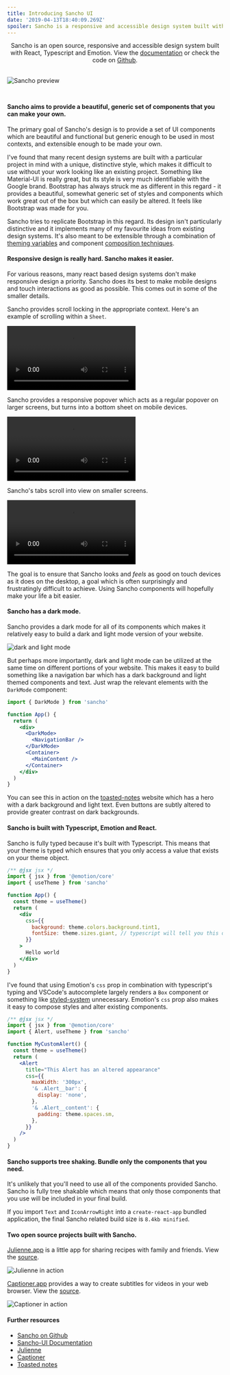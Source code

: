 ```yaml
---
title: Introducing Sancho UI
date: '2019-04-13T18:40:09.269Z'
spoiler: Sancho is a responsive and accessible design system built with React, Typescript and Emotion. Named after the ever-faithful, hilariously acerbic sidekick of Don Quixote, Sancho is designed to help you no matter how quixotic your dreams may be.
---
```


<p style='max-width: 32rem; text-align: center'>Sancho is an open source, responsive and accessible design system built with React, Typescript and Emotion. View the <a href='http://sancho-ui.com'>documentation</a> or check the code on <a href='https://github.com/bmcmahen/sancho'>Github</a>.</p> 
<br />
<img title='Images of Julienne.app and Captioner.app, both built with Sancho.' src='./preview.jpg' alt='Sancho preview' style='margin-bottom: 1.5rem;' />

#### Sancho aims to provide a beautiful, generic set of components that you can make your own.

The primary goal of Sancho's design is to provide a set of UI components which are beautiful and functional but generic enough to be used in most contexts, and extensible enough to be made your own.

I've found that many recent design systems are built with a particular project in mind with a unique, distinctive style, which makes it difficult to use without your work looking like an existing project. Something like Material-UI is really great, but its style is very much identifiable with the Google brand. Bootstrap has always struck me as different in this regard - it provides a beautiful, somewhat generic set of styles and components which work great out of the box but which can easily be altered. It feels like Bootstrap was made for you.

Sancho tries to replicate Bootstrap in this regard. Its design isn't particularly distinctive and it implements many of my favourite ideas from existing design systems. It's also meant to be extensible through a combination of [theming variables](https://sancho-ui.com/#theme) and component [composition techniques](https://sancho-ui.com/#styling%20and%20emotion).

#### Responsive design is really hard. Sancho makes it easier.

For various reasons, many react based design systems don't make responsive design a priority. Sancho does its best to make mobile designs and touch interactions as good as possible. This comes out in some of the smaller details.

Sancho provides scroll locking in the appropriate context. Here's an example of scrolling within a `Sheet`.

<div class='video'>
<video autoplay="true" loop="true">
  <source type="video/mp4" src="./prevent-scroll-3.m4v"></source>
</video>
</div>

Sancho provides a responsive popover which acts as a regular popover on larger screens, but turns into a bottom sheet on mobile devices.

<div class='video'>
<video autoplay="true" loop="true">
  <source type="video/mp4" src="./responsive-popover.m4v"></source>
</video>
</div>

Sancho's tabs scroll into view on smaller screens.

<div class='video'>
<video autoplay="true" loop="true">
  <source type="video/mp4" src="./tabs-scroll.m4v"></source>
</video>
</div>

The goal is to ensure that Sancho looks and _feels_ as good on touch devices as it does on the desktop, a goal which is often surprisingly and frustratingly difficult to achieve. Using Sancho components will hopefully make your life a bit easier.

#### Sancho has a dark mode.

Sancho provides a dark mode for all of its components which makes it relatively easy to build a dark and light mode version of your website.

<img title='The documentation demonstrates both light and dark mode' src='./dark-light-docs.jpg' alt='dark and light mode' />
<br />

But perhaps more importantly, dark and light mode can be utilized at the same time on different portions of your website. This makes it easy to build something like a navigation bar which has a dark background and light themed components and text. Just wrap the relevant elements with the `DarkMode` component:

```jsx
import { DarkMode } from 'sancho'

function App() {
  return (
    <div>
      <DarkMode>
        <NavigationBar />
      </DarkMode>
      <Container>
        <MainContent />
      </Container>
    </div>
  )
}
```

You can see this in action on the [toasted-notes](https://toasted-notes.netlify.com/) website which has a hero with a dark background and light text. Even buttons are subtly altered to provide greater contrast on dark backgrounds.

#### Sancho is built with Typescript, Emotion and React.

Sancho is fully typed because it's built with Typescript. This means that your theme is typed which ensures that you only access a value that exists on your theme object.

```jsx
/** @jsx jsx */
import { jsx } from '@emotion/core'
import { useTheme } from 'sancho'

function App() {
  const theme = useTheme()
  return (
    <div
      css={{
        background: theme.colors.background.tint1,
        fontSize: theme.sizes.giant, // typescript will tell you this doesn't exist
      }}
    >
      Hello world
    </div>
  )
}
```

I've found that using Emotion's `css` prop in combination with typescript's typing and VSCode's autocomplete largely renders a `Box` component or something like [styled-system](https://github.com/styled-system/styled-system) unnecessary. Emotion's `css` prop also makes it easy to compose styles and alter existing components.

```jsx
/** @jsx jsx */
import { jsx } from '@emotion/core'
import { Alert, useTheme } from 'sancho'

function MyCustomAlert() {
  const theme = useTheme()
  return (
    <Alert
      title="This Alert has an altered appearance"
      css={{
        maxWidth: '300px',
        '& .Alert__bar': {
          display: 'none',
        },
        '& .Alert__content': {
          padding: theme.spaces.sm,
        },
      }}
    />
  )
}
```

#### Sancho supports tree shaking. Bundle only the components that you need.

It's unlikely that you'll need to use all of the components provided Sancho. Sancho is fully tree shakable which means that only those components that you use will be included in your final build.

If you import `Text` and `IconArrowRight` into a `create-react-app` bundled application, the final Sancho related build size is `8.4kb minified`.

#### Two open source projects built with Sancho.

[Julienne.app](http://julienne.app) is a little app for sharing recipes with family and friends. View the [source](https://github.com/bmcmahen/julienne).

![Julienne in action](./julienne-screenshot.jpg)

[Captioner.app](https://captioner.app/) provides a way to create subtitles for videos in your web browser. View the [source](https://github.com/bmcmahen/captioner).

![Captioner in action](./captioner-screenshot.jpg)

#### Further resources

- [Sancho on Github](https://github.com/bmcmahen/sancho)
- [Sancho-UI Documentation](http://sancho-ui.com)
- [Julienne](http://julienne.app)
- [Captioner](http://captioner.app)
- [Toasted notes](https://toasted-notes.netlify.com/)
